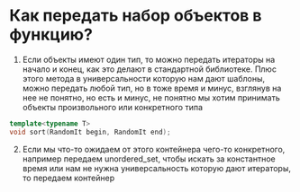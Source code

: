 # Как передать набор объектов в функцию?
1. Если объекты имеют один тип, то можно передать итераторы на начало и конец, как это делают в стандартной библиотеке. Плюс этого метода в универсальности которую нам дают шаблоны, можно передать любой тип, но в тоже время и минус, взглянув на нее не понятно, но есть и минус, не понятно мы хотим принимать объекты произвольного или конкретного типа
```cpp
template<typename T>
void sort(RandomIt begin, RandomIt end);
```
2. Если мы что-то ожидаем от этого контейнера чего-то конкретного, например передаем unordered_set, чтобы искать за константное время или нам не нужна универсальность которую дают итераторы, то передаем контейнер